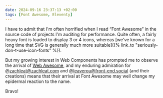 ```yaml
---
date: 2024-09-16 23:37:13 +02:00
tags: [Font Awesome, Eleventy]
---
```


I have to admit that I'm often horrified when I read “Font Awesome” in the source code of projects I'm auditing for performance. Quite often, a fairly heavy font is loaded to display 3 or 4 icons, whereas [we've known for a long time that SVG is generally much more suitable]({% link_to "seriously-don-t-use-icon-fonts" %}).

But my growing interest in Web Components has prompted me to observe the arrival of [Web Awesome](https://www.kickstarter.com/projects/fontawesome/web-awesome), and my enduring admiration for @zachleat@zachleat.com and @leaverou@front-end.social (and their creations) means that their arrival at Font Awesome may well change my epidermal reaction to the name.

Bravo!